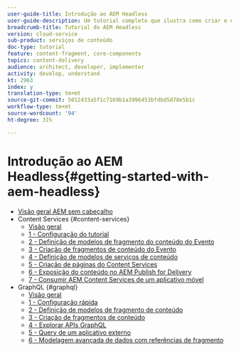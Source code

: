 ```yaml
---
user-guide-title: Introdução ao AEM Headless
user-guide-description: Um tutorial completo que ilustra como criar e expor conteúdo usando o AEM Headless.
breadcrumb-title: Tutorial do AEM Headless
version: cloud-service
sub-product: serviços de conteúdo
doc-type: tutorial
feature: content-fragment, core-components
topics: content-delivery
audience: architect, developer, implementer
activity: develop, understand
kt: 2963
index: y
translation-type: tm+mt
source-git-commit: 5012433a5f1c7169b1a3996453bfdbd5d78e5b1c
workflow-type: tm+mt
source-wordcount: '94'
ht-degree: 31%

---
```



# Introdução ao AEM Headless{#getting-started-with-aem-headless}

+ [Visão geral AEM sem cabeçalho](./overview.md)
+ Content Services {#content-services}
   + [Visão geral](./content-services/overview.md)
   + [1 - Configuração do tutorial](./content-services/chapter-1.md)
   + [2 - Definição de modelos de fragmento do conteúdo do Evento](./content-services/chapter-2.md)
   + [3 - Criação de fragmentos de conteúdo do Evento](./content-services/chapter-3.md)
   + [4 - Definição de modelos de serviços de conteúdo](./content-services/chapter-4.md)
   + [5 - Criação de páginas do Content Services](./content-services/chapter-5.md)
   + [6 - Exposição do conteúdo no AEM Publish for Delivery](./content-services/chapter-6.md)
   + [7 - Consumir AEM Content Services de um aplicativo móvel](./content-services/chapter-7.md)
+ GraphQL {#graphql}
   + [Visão geral](./graphql/overview.md)
   + [1 - Configuração rápida](./graphql/setup.md)
   + [2 - Definição de modelos de fragmento de conteúdo](./graphql/content-fragment-models.md)
   + [3 - Criação de fragmentos de conteúdo](./graphql/author-content-fragments.md)
   + [4 - Explorar APIs GraphQL](./graphql/explore-graphql-api.md)
   + [5 - Query de um aplicativo externo](./graphql/graphql-and-external-app.md)
   + [6 - Modelagem avançada de dados com referências de fragmento](./graphql/fragment-references.md)
